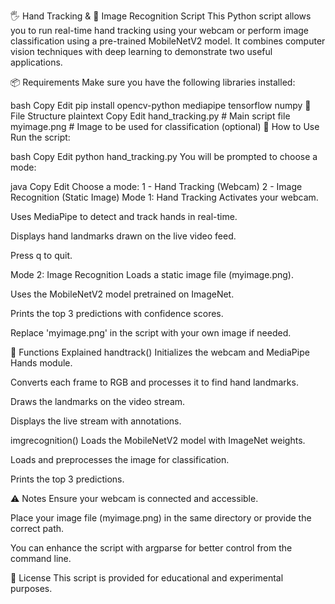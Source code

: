 🖐️ Hand Tracking & 🧠 Image Recognition Script
This Python script allows you to run real-time hand tracking using your webcam or perform image classification using a pre-trained MobileNetV2 model. It combines computer vision techniques with deep learning to demonstrate two useful applications.

📦 Requirements
Make sure you have the following libraries installed:

bash
Copy
Edit
pip install opencv-python mediapipe tensorflow numpy
📁 File Structure
plaintext
Copy
Edit
hand_tracking.py         # Main script file
myimage.png              # Image to be used for classification (optional)
🚀 How to Use
Run the script:

bash
Copy
Edit
python hand_tracking.py
You will be prompted to choose a mode:

java
Copy
Edit
Choose a mode:
1 - Hand Tracking (Webcam)
2 - Image Recognition (Static Image)
Mode 1: Hand Tracking
Activates your webcam.

Uses MediaPipe to detect and track hands in real-time.

Displays hand landmarks drawn on the live video feed.

Press q to quit.

Mode 2: Image Recognition
Loads a static image file (myimage.png).

Uses the MobileNetV2 model pretrained on ImageNet.

Prints the top 3 predictions with confidence scores.

Replace 'myimage.png' in the script with your own image if needed.

📌 Functions Explained
handtrack()
Initializes the webcam and MediaPipe Hands module.

Converts each frame to RGB and processes it to find hand landmarks.

Draws the landmarks on the video stream.

Displays the live stream with annotations.

imgrecognition()
Loads the MobileNetV2 model with ImageNet weights.

Loads and preprocesses the image for classification.

Prints the top 3 predictions.

⚠️ Notes
Ensure your webcam is connected and accessible.

Place your image file (myimage.png) in the same directory or provide the correct path.

You can enhance the script with argparse for better control from the command line.

📄 License
This script is provided for educational and experimental purposes.
